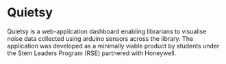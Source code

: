 # Quietsy

Quietsy is a web-application dashboard enabling librarians to visualise noise data collected using arduino sensors across the library. The application was developed as a minimally viable product by students under the Stem Leaders Program (RSE) partnered with Honeywell. 